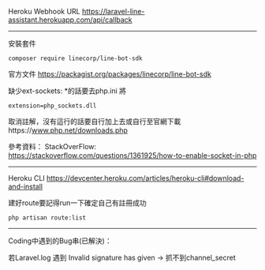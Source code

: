 Heroku Webhook URL
https://laravel-line-assistant.herokuapp.com/api/callback

--------------------

安裝套件
```
composer require linecorp/line-bot-sdk
```
官方文件
https://packagist.org/packages/linecorp/line-bot-sdk


缺少ext-sockets: *的話要去php.ini 將
```
extension=php_sockets.dll
```
取消註解，沒有這行的話要自行加上去或自行至官網下載https://www.php.net/downloads.php


參考資料：
StackOverFlow:
https://stackoverflow.com/questions/1361925/how-to-enable-socket-in-php

--------------------

Heroku CLI
https://devcenter.heroku.com/articles/heroku-cli#download-and-install

建好route要記得run一下確定自己有註冊成功
```
php artisan route:list
```

--------------------
Coding中遇到的Bug串(已解決)：

若Laravel.log 遇到 Invalid signature has given 
-> 抓不到channel_secret
